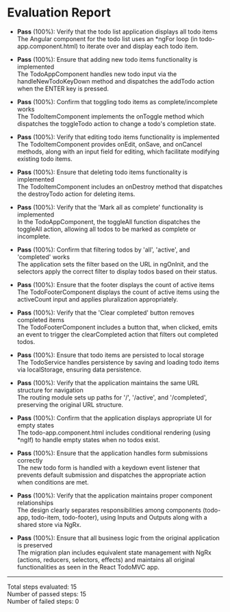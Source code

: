# Evaluation Report

- **Pass** (100%): Verify that the todo list application displays all todo items  
  The Angular component for the todo list uses an *ngFor loop (in todo-app.component.html) to iterate over and display each todo item.

- **Pass** (100%): Ensure that adding new todo items functionality is implemented  
  The TodoAppComponent handles new todo input via the handleNewTodoKeyDown method and dispatches the addTodo action when the ENTER key is pressed.

- **Pass** (100%): Confirm that toggling todo items as complete/incomplete works  
  The TodoItemComponent implements the onToggle method which dispatches the toggleTodo action to change a todo's completion state.

- **Pass** (100%): Verify that editing todo items functionality is implemented  
  The TodoItemComponent provides onEdit, onSave, and onCancel methods, along with an input field for editing, which facilitate modifying existing todo items.

- **Pass** (100%): Ensure that deleting todo items functionality is implemented  
  The TodoItemComponent includes an onDestroy method that dispatches the destroyTodo action for deleting items.

- **Pass** (100%): Verify that the 'Mark all as complete' functionality is implemented  
  In the TodoAppComponent, the toggleAll function dispatches the toggleAll action, allowing all todos to be marked as complete or incomplete.

- **Pass** (100%): Confirm that filtering todos by 'all', 'active', and 'completed' works  
  The application sets the filter based on the URL in ngOnInit, and the selectors apply the correct filter to display todos based on their status.

- **Pass** (100%): Ensure that the footer displays the count of active items  
  The TodoFooterComponent displays the count of active items using the activeCount input and applies pluralization appropriately.

- **Pass** (100%): Verify that the 'Clear completed' button removes completed items  
  The TodoFooterComponent includes a button that, when clicked, emits an event to trigger the clearCompleted action that filters out completed todos.

- **Pass** (100%): Ensure that todo items are persisted to local storage  
  The TodoService handles persistence by saving and loading todo items via localStorage, ensuring data persistence.

- **Pass** (100%): Verify that the application maintains the same URL structure for navigation  
  The routing module sets up paths for '/', '/active', and '/completed', preserving the original URL structure.

- **Pass** (100%): Confirm that the application displays appropriate UI for empty states  
  The todo-app.component.html includes conditional rendering (using *ngIf) to handle empty states when no todos exist.

- **Pass** (100%): Ensure that the application handles form submissions correctly  
  The new todo form is handled with a keydown event listener that prevents default submission and dispatches the appropriate action when conditions are met.

- **Pass** (100%): Verify that the application maintains proper component relationships  
  The design clearly separates responsibilities among components (todo-app, todo-item, todo-footer), using Inputs and Outputs along with a shared store via NgRx.

- **Pass** (100%): Ensure that all business logic from the original application is preserved  
  The migration plan includes equivalent state management with NgRx (actions, reducers, selectors, effects) and maintains all original functionalities as seen in the React TodoMVC app.

---

Total steps evaluated: 15  
Number of passed steps: 15  
Number of failed steps: 0